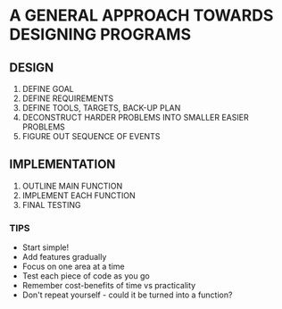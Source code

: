 # A GENERAL APPROACH TOWARDS DESIGNING PROGRAMS

## DESIGN

1. DEFINE GOAL
2. DEFINE REQUIREMENTS
3. DEFINE TOOLS, TARGETS, BACK-UP PLAN
4. DECONSTRUCT HARDER PROBLEMS INTO SMALLER EASIER PROBLEMS
5. FIGURE OUT SEQUENCE OF EVENTS

## IMPLEMENTATION

1. OUTLINE MAIN FUNCTION
2. IMPLEMENT EACH FUNCTION
3. FINAL TESTING

### TIPS

- Start simple!
- Add features gradually
- Focus on one area at a time
- Test each piece of code as you go
- Remember cost-benefits of time vs practicality
- Don't repeat yourself - could it be turned into a function?


